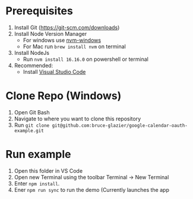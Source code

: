# Prerequisites
1. Install Git (https://git-scm.com/downloads)
1. Install Node Version Manager
    - For windows use [nvm-windows](https://github.com/coreybutler/nvm-windows#installation--upgrades)
    - For Mac run `brew install nvm` on terminal
1. Install NodeJs
    - Run `nvm install 16.16.0` on powershell or terminal
1. Recommended:
    - Install [Visual Studio Code](https://code.visualstudio.com/)

# Clone Repo (Windows)
1. Open Git Bash
1. Navigate to where you want to clone this repository
1. Run `git clone git@github.com:bruce-glazier/google-calendar-oauth-example.git`

# Run example
1. Open this folder in VS Code
1. Open new Terminal using the toolbar Terminal -> New Terminal
1. Enter `npm install`.
1. Ener `npm run sync` to run the demo (Currently launches the app